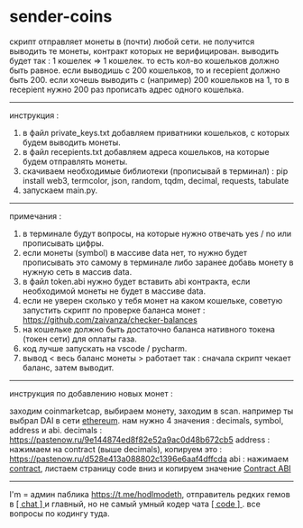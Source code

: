 # sender-coins

скрипт отправляет монеты в (почти) любой сети. не получится выводить те монеты, контракт которых не верифицирован. 
выводить будет так : 1 кошелек => 1 кошелек. то есть кол-во кошельков должно быть равное. если выводишь с 200 кошельков, то и recepient должно быть 200. если хочешь выводить с (например) 200 кошельков на 1, то в recepient нужно 200 раз прописать адрес одного кошелька.

---

инструкция :
1. в файл private_keys.txt добавляем приватники кошельков, с которых будем выводить монеты.
2. в файл recepients.txt добавляем адреса кошельков, на которые будем отправлять монеты.
3. скачиваем необходимые библиотеки (прописывай в терминал) : 
pip install web3, termcolor, json, random, tqdm, decimal, requests, tabulate
4. запускаем main.py.

---

примечания :
1. в терминале будут вопросы, на которые нужно отвечать yes / no или прописывать цифры.
2. если монеты (symbol) в массиве data нет, то нужно будет прописывать это самому в терминале либо заранее добавь монету в нужную сеть в массив data.
3. в файл token.abi нужно будет вставить abi контракта, если необходимой монеты не будет в массиве data.
4. если не уверен сколько у тебя монет на каком кошельке, советую запустить скрипт по проверке баланса монет : https://github.com/zaivanza/checker-balances
5. на кошельке должно быть достаточно баланса нативного токена (токен сети) для оплаты газа.
6. код лучше запускать на vscode / pycharm.
7. вывод < весь баланс монеты > работает так : сначала скрипт чекает баланс, затем выводит.

---

инструкция по добавлению новых монет :

заходим coinmarketcap, выбираем монету, заходим в scan. например ты выбрал DAI в сети [ethereum](https://etherscan.io/token/0x6b175474e89094c44da98b954eedeac495271d0f).
нам нужно 4 значения : decimals, symbol, address и abi.
decimals : https://pastenow.ru/9e144874ed8f82e52a9ac0d48b672cb5
address : нажимаем на contract (выше decimals), копируем это : https://pastenow.ru/d528e413a088802c1396e6aaf4dffcda
abi : нажимаем [contract](https://pastenow.ru/4bfb542ec81cb5b5fa5dbafdbea884e7), листаем страницу code вниз и копируем значение [Contract ABI](https://pastenow.ru/482134091dd7f9c06f12513c1b843aa8)

---

I'm = админ паблика https://t.me/hodlmodeth, отправитель редких гемов в [ [ chat ] ](http://t.me/chathodlmodeth) и главный, но не самый умный кодер чата [ [ code ] ](https://t.me/code_hodlmodeth). все вопросы по кодингу туда.
